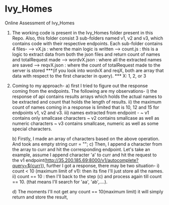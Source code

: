 # Ivy_Homes
Online Assessment of Ivy_Homes

1. The working code is present in the Ivy_Homes folder present in this Repo.
   Also, this folder consist 3 sub-folders named v1, v2 and v3, which contains code with their respective endpoints.
   Each sub-folder contains 4 files-
                                   --> vX.js       : where the main logic is written
                                   --> count.js    : this is a logic to extract data from both the json files and return count of names and totalRequest made
                                   --> wordvX.json : where all the extracted names are saved
                                   --> reqvX.json  : where the count of totalRequest made to the server is stored
   ***(if you look into wordvX and reqX, both are array that data with respect to the first character in query).
   *** X: 1, 2, or 3

2. Coming to my approach-
     a) first I tried to figure out the response coming from the endpoints. The following are my observations-
                     i)   the response of api contains results arrays which holds the actual names to be extracted and count that holds the length of results.
                     ii)  the maximum count of names coming in a response is limited that is 10, 12 and 15 for endpoints v1, v2 and v3.
                     iii) names extracted from endpoint -
                                           ~ v1 contains only smallcase characters
                                           ~ v2 contains smallcase as well as numeric characters
                                           ~ v3 contains smallcase, numeric as well as some special characters.
   
     b) Firstly, I made an array of characters based on the above operation. And took ans empty string curr = "";
     c) Then, I append a character from the array to curr and hit the corresponding endpoint. Let's take an example, assume I append character 'a' to curr and hit the         request to the v1 endpoint(http://35.200.185.69:8000/v1/autocomplete?query=${curr}), further I got a response, there may be two situation-
                           i)  count < 10 (maximum limit of v1): then its fine I'll just store all the names.
                           ii) count == 10 : then I'll back to the step (c) and process again till count == 10. (that means I'll search for 'aa', 'ab',....).
   
     d) The moments I'll not get any count == 10(maximum limit) it will simply return and store the result,
